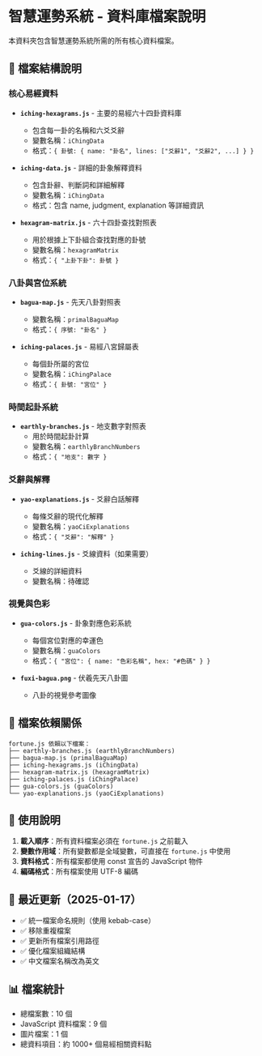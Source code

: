 # 智慧運勢系統 - 資料庫檔案說明

本資料夾包含智慧運勢系統所需的所有核心資料檔案。

## 📁 檔案結構說明

### 核心易經資料

- **`iching-hexagrams.js`** - 主要的易經六十四卦資料庫

  - 包含每一卦的名稱和六爻爻辭
  - 變數名稱：`iChingData`
  - 格式：`{ 卦號: { name: "卦名", lines: ["爻辭1", "爻辭2", ...] } }`

- **`iching-data.js`** - 詳細的卦象解釋資料

  - 包含卦辭、判斷詞和詳細解釋
  - 變數名稱：`iChingData`
  - 格式：包含 name, judgment, explanation 等詳細資訊

- **`hexagram-matrix.js`** - 六十四卦查找對照表
  - 用於根據上下卦組合查找對應的卦號
  - 變數名稱：`hexagramMatrix`
  - 格式：`{ "上卦下卦": 卦號 }`

### 八卦與宮位系統

- **`bagua-map.js`** - 先天八卦對照表

  - 變數名稱：`primalBaguaMap`
  - 格式：`{ 序號: "卦名" }`

- **`iching-palaces.js`** - 易經八宮歸屬表
  - 每個卦所屬的宮位
  - 變數名稱：`iChingPalace`
  - 格式：`{ 卦號: "宮位" }`

### 時間起卦系統

- **`earthly-branches.js`** - 地支數字對照表
  - 用於時間起卦計算
  - 變數名稱：`earthlyBranchNumbers`
  - 格式：`{ "地支": 數字 }`

### 爻辭與解釋

- **`yao-explanations.js`** - 爻辭白話解釋

  - 每條爻辭的現代化解釋
  - 變數名稱：`yaoCiExplanations`
  - 格式：`{ "爻辭": "解釋" }`

- **`iching-lines.js`** - 爻線資料（如果需要）
  - 爻線的詳細資料
  - 變數名稱：待確認

### 視覺與色彩

- **`gua-colors.js`** - 卦象對應色彩系統

  - 每個宮位對應的幸運色
  - 變數名稱：`guaColors`
  - 格式：`{ "宮位": { name: "色彩名稱", hex: "#色碼" } }`

- **`fuxi-bagua.png`** - 伏羲先天八卦圖
  - 八卦的視覺參考圖像

## 🔄 檔案依賴關係

```
fortune.js 依賴以下檔案：
├── earthly-branches.js (earthlyBranchNumbers)
├── bagua-map.js (primalBaguaMap)
├── iching-hexagrams.js (iChingData)
├── hexagram-matrix.js (hexagramMatrix)
├── iching-palaces.js (iChingPalace)
├── gua-colors.js (guaColors)
└── yao-explanations.js (yaoCiExplanations)
```

## 📝 使用說明

1. **載入順序**：所有資料檔案必須在 `fortune.js` 之前載入
2. **變數作用域**：所有變數都是全域變數，可直接在 `fortune.js` 中使用
3. **資料格式**：所有檔案都使用 const 宣告的 JavaScript 物件
4. **編碼格式**：所有檔案使用 UTF-8 編碼

## 🚀 最近更新（2025-01-17）

- ✅ 統一檔案命名規則（使用 kebab-case）
- ✅ 移除重複檔案
- ✅ 更新所有檔案引用路徑
- ✅ 優化檔案組織結構
- ✅ 中文檔案名稱改為英文

## 📊 檔案統計

- 總檔案數：10 個
- JavaScript 資料檔案：9 個
- 圖片檔案：1 個
- 總資料項目：約 1000+ 個易經相關資料點
